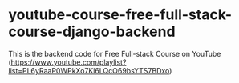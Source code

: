 # youtube-course-free-full-stack-course-django-backend
This is the backend code for Free Full-stack Course on YouTube (https://www.youtube.com/playlist?list=PL6yRaaP0WPkXo7Kl6LQcO69bsYTS7BDxo)
